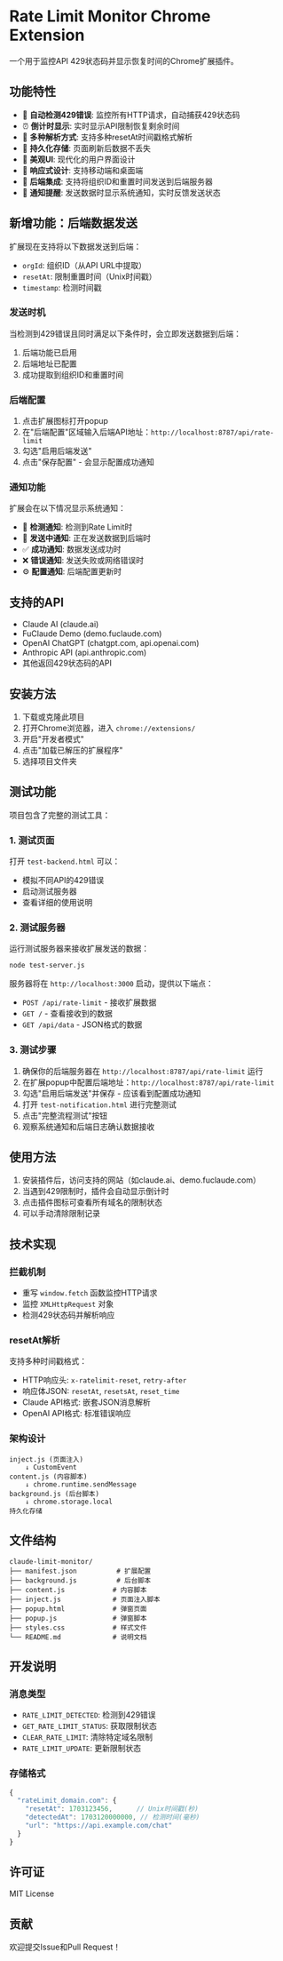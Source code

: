 # Rate Limit Monitor Chrome Extension

一个用于监控API 429状态码并显示恢复时间的Chrome扩展插件。

## 功能特性

- 🚫 **自动检测429错误**: 监控所有HTTP请求，自动捕获429状态码
- ⏰ **倒计时显示**: 实时显示API限制恢复剩余时间
- 🔄 **多种解析方式**: 支持多种resetAt时间戳格式解析
- 💾 **持久化存储**: 页面刷新后数据不丢失
- 🎨 **美观UI**: 现代化的用户界面设计
- 📱 **响应式设计**: 支持移动端和桌面端
- 📡 **后端集成**: 支持将组织ID和重置时间发送到后端服务器
- 🔔 **通知提醒**: 发送数据时显示系统通知，实时反馈发送状态

## 新增功能：后端数据发送

扩展现在支持将以下数据发送到后端：
- `orgId`: 组织ID（从API URL中提取）
- `resetAt`: 限制重置时间（Unix时间戳）
- `timestamp`: 检测时间戳

### 发送时机
当检测到429错误且同时满足以下条件时，会立即发送数据到后端：
1. 后端功能已启用
2. 后端地址已配置
3. 成功提取到组织ID和重置时间

### 后端配置
1. 点击扩展图标打开popup
2. 在"后端配置"区域输入后端API地址：`http://localhost:8787/api/rate-limit`
3. 勾选"启用后端发送"
4. 点击"保存配置" - 会显示配置成功通知

### 通知功能
扩展会在以下情况显示系统通知：
- 🚫 **检测通知**: 检测到Rate Limit时
- 📡 **发送中通知**: 正在发送数据到后端时
- ✅ **成功通知**: 数据发送成功时
- ❌ **错误通知**: 发送失败或网络错误时
- ⚙️ **配置通知**: 后端配置更新时

## 支持的API

- Claude AI (claude.ai)
- FuClaude Demo (demo.fuclaude.com)
- OpenAI ChatGPT (chatgpt.com, api.openai.com)
- Anthropic API (api.anthropic.com)
- 其他返回429状态码的API

## 安装方法

1. 下载或克隆此项目
2. 打开Chrome浏览器，进入 `chrome://extensions/`
3. 开启"开发者模式"
4. 点击"加载已解压的扩展程序"
5. 选择项目文件夹

## 测试功能

项目包含了完整的测试工具：

### 1. 测试页面
打开 `test-backend.html` 可以：
- 模拟不同API的429错误
- 启动测试服务器
- 查看详细的使用说明

### 2. 测试服务器
运行测试服务器来接收扩展发送的数据：

```bash
node test-server.js
```

服务器将在 `http://localhost:3000` 启动，提供以下端点：
- `POST /api/rate-limit` - 接收扩展数据
- `GET /` - 查看接收到的数据
- `GET /api/data` - JSON格式的数据

### 3. 测试步骤
1. 确保你的后端服务器在 `http://localhost:8787/api/rate-limit` 运行
2. 在扩展popup中配置后端地址：`http://localhost:8787/api/rate-limit`
3. 勾选"启用后端发送"并保存 - 应该看到配置成功通知
4. 打开 `test-notification.html` 进行完整测试
5. 点击"完整流程测试"按钮
6. 观察系统通知和后端日志确认数据接收

## 使用方法

1. 安装插件后，访问支持的网站（如claude.ai、demo.fuclaude.com）
2. 当遇到429限制时，插件会自动显示倒计时
3. 点击插件图标可查看所有域名的限制状态
4. 可以手动清除限制记录

## 技术实现

### 拦截机制
- 重写 `window.fetch` 函数监控HTTP请求
- 监控 `XMLHttpRequest` 对象
- 检测429状态码并解析响应

### resetAt解析
支持多种时间戳格式：
- HTTP响应头: `x-ratelimit-reset`, `retry-after`
- 响应体JSON: `resetAt`, `resetsAt`, `reset_time`
- Claude API格式: 嵌套JSON消息解析
- OpenAI API格式: 标准错误响应

### 架构设计
```
inject.js (页面注入)
    ↓ CustomEvent
content.js (内容脚本)
    ↓ chrome.runtime.sendMessage
background.js (后台脚本)
    ↓ chrome.storage.local
持久化存储
```

## 文件结构

```
claude-limit-monitor/
├── manifest.json          # 扩展配置
├── background.js          # 后台脚本
├── content.js            # 内容脚本
├── inject.js             # 页面注入脚本
├── popup.html            # 弹窗页面
├── popup.js              # 弹窗脚本
├── styles.css            # 样式文件
└── README.md             # 说明文档
```

## 开发说明

### 消息类型
- `RATE_LIMIT_DETECTED`: 检测到429错误
- `GET_RATE_LIMIT_STATUS`: 获取限制状态
- `CLEAR_RATE_LIMIT`: 清除特定域名限制
- `RATE_LIMIT_UPDATE`: 更新限制状态

### 存储格式
```javascript
{
  "rateLimit_domain.com": {
    "resetAt": 1703123456,      // Unix时间戳(秒)
    "detectedAt": 1703120000000, // 检测时间(毫秒)
    "url": "https://api.example.com/chat"
  }
}
```

## 许可证

MIT License

## 贡献

欢迎提交Issue和Pull Request！
